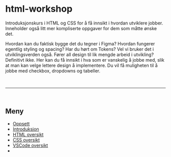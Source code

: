 # html-workshop

Introduksjonskurs i HTML og CSS for å få innsikt i hvordan utviklere jobber. Inneholder også litt mer kompliserte oppgaver for dem som måtte ønske det.

Hvordan kan du faktisk bygge det du tegner i Figma? Hvordan fungerer egentlig styling og spacing? Har du hørt om Tokens? Vel vi bruker det i utviklingsverden også. Fører all design til lik mengde arbeid i utvikling? Definitivt ikke. Her kan du få innsikt i hva som er vanskelig å jobbe med, slik at man kan velge lettere design å implementere. Du vil få muligheten til å jobbe med checkbox, dropdowns og tabeller.

<br>
<hr>
<br>

## Meny

- [Oppsett](setup.md)
- [Introduksjon](intro.md)
- [HTML oversikt](html-overview.md)
- [CSS oversikt](css-overview.md)
- [VSCode oversikt](vscode-overview.md)
-
